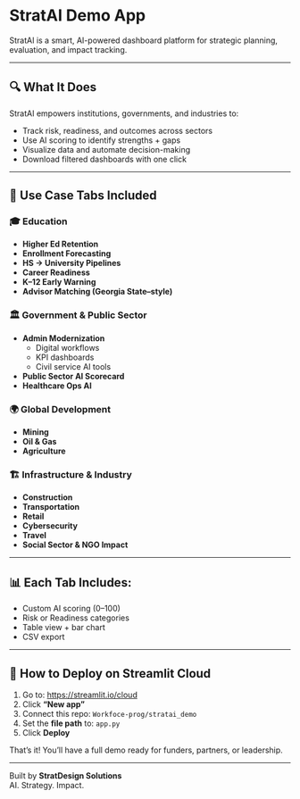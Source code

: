 
# StratAI Demo App

StratAI is a smart, AI-powered dashboard platform for strategic planning, evaluation, and impact tracking.

---

## 🔍 What It Does

StratAI empowers institutions, governments, and industries to:

- Track risk, readiness, and outcomes across sectors
- Use AI scoring to identify strengths + gaps
- Visualize data and automate decision-making
- Download filtered dashboards with one click

---

## 🎯 Use Case Tabs Included

### 🎓 Education
- **Higher Ed Retention**
- **Enrollment Forecasting**
- **HS → University Pipelines**
- **Career Readiness**
- **K–12 Early Warning**
- **Advisor Matching (Georgia State–style)**

### 🏛️ Government & Public Sector
- **Admin Modernization**
  - Digital workflows
  - KPI dashboards
  - Civil service AI tools
- **Public Sector AI Scorecard**
- **Healthcare Ops AI**

### 🌍 Global Development
- **Mining**
- **Oil & Gas**
- **Agriculture**

### 🏗️ Infrastructure & Industry
- **Construction**
- **Transportation**
- **Retail**
- **Cybersecurity**
- **Travel**
- **Social Sector & NGO Impact**

---

## 📊 Each Tab Includes:
- Custom AI scoring (0–100)
- Risk or Readiness categories
- Table view + bar chart
- CSV export

---

## 🚀 How to Deploy on Streamlit Cloud

1. Go to: https://streamlit.io/cloud
2. Click **“New app”**
3. Connect this repo: `Workfoce-prog/stratai_demo`
4. Set the **file path** to: `app.py`
5. Click **Deploy**

That’s it! You’ll have a full demo ready for funders, partners, or leadership.

---

Built by **StratDesign Solutions**  
AI. Strategy. Impact.
